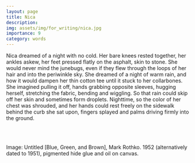 ```yaml
---
layout: page
title: Nica
description: 
img: assets/img/for_writing/nica.jpg
importance: 9
category: words
---
```


Nica dreamed of a night with no cold. Her bare knees rested together, her ankles askew, her feet pressed flatly on the asphalt, skin to stone. She would never mind the junebugs, even if they flew through the loops of her hair and into the periwinkle sky. She dreamed of a night of warm rain, and how it would dampen her thin cotton tee until it stuck to her collarbones. She imagined pulling it off, hands grabbing opposite sleeves, hugging herself, stretching the fabric, bending and wiggling. So that rain could skip off her skin and sometimes form droplets. Nighttime, so the color of her chest was shrouded, and her hands could rest freely on the sidewalk behind the curb she sat upon, fingers splayed and palms driving firmly into the ground.


<br/><br/>

Image: Untitled [Blue, Green, and Brown], Mark Rothko. 1952 (alternatively dated to 1951), pigmented hide glue and oil on canvas. 